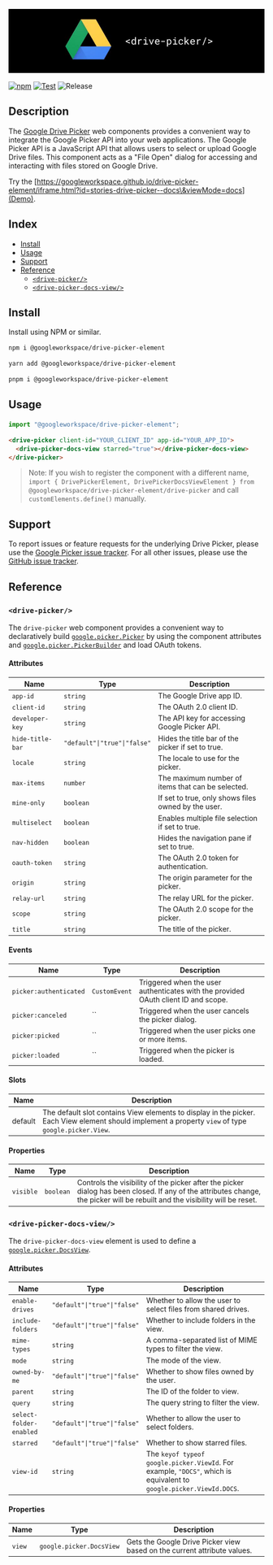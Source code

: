 ![](./logo.jpg)

[![npm](https://img.shields.io/npm/v/@googleworkspace/drive-picker-element)](https://www.npmjs.com/package/@googleworkspace/drive-picker-element)
[![Test](https://github.com/googleworkspace/drive-picker-element/actions/workflows/test.yml/badge.svg)](https://github.com/googleworkspace/drive-picker-element/actions/workflows/test.yml)
![Release](https://github.com/googleworkspace/drive-picker-element/workflows/Release/badge.svg)

## Description

The [Google Drive Picker] web components provides a convenient way to integrate the Google Picker API into your web applications. The Google Picker API is a JavaScript API that allows users to select or upload Google Drive files. This component acts as a "File Open" dialog for accessing and interacting with files stored on Google Drive.

Try the [https://googleworkspace.github.io/drive-picker-element/iframe.html?id=stories-drive-picker--docs\&viewMode=docs](Demo).

## Index

- [Install](#install)
- [Usage](#usage)
- [Support](#support)
- [Reference](#reference)
  - [`<drive-picker/>`](#drive-picker)
  - [`<drive-picker-docs-view/>`](#drive-picker-docs-view)

## Install

Install using NPM or similar.

```sh
npm i @googleworkspace/drive-picker-element
```

```sh
yarn add @googleworkspace/drive-picker-element
```

```sh
pnpm i @googleworkspace/drive-picker-element
```

## Usage

```js
import "@googleworkspace/drive-picker-element";
```

```html
<drive-picker client-id="YOUR_CLIENT_ID" app-id="YOUR_APP_ID">
  <drive-picker-docs-view starred="true"></drive-picker-docs-view>
</drive-picker>
```

> Note: If you wish to register the component with a different name, `import { DrivePickerElement, DrivePickerDocsViewElement } from @googleworkspace/drive-picker-element/drive-picker` and call `customElements.define()` manually.

## Support

To report issues or feature requests for the underlying Drive Picker, please use the [Google Picker issue tracker](https://developers.google.com/drive/picker/support#developer_product_feedback). For all other issues, please use the [GitHub issue tracker](https://github.com/googleworkspace/drive-picker-element/issues).

## Reference

<!-- START docs -->

### `<drive-picker/>`

The `drive-picker` web component provides a convenient way to declaratively
build
[`google.picker.Picker`](https://developers.google.com/drive/picker/reference/picker)
by using the component attributes and
[`google.picker.PickerBuilder`](https://developers.google.com/drive/picker/reference/picker.pickerbuilder)
and load OAuth tokens.

#### Attributes

| Name             | Type                         | Description                                         |
| ---------------- | ---------------------------- | --------------------------------------------------- |
| `app-id`         | `string`                     | The Google Drive app ID.                            |
| `client-id`      | `string`                     | The OAuth 2.0 client ID.                            |
| `developer-key`  | `string`                     | The API key for accessing Google Picker API.        |
| `hide-title-bar` | `"default"\|"true"\|"false"` | Hides the title bar of the picker if set to true.   |
| `locale`         | `string`                     | The locale to use for the picker.                   |
| `max-items`      | `number`                     | The maximum number of items that can be selected.   |
| `mine-only`      | `boolean`                    | If set to true, only shows files owned by the user. |
| `multiselect`    | `boolean`                    | Enables multiple file selection if set to true.     |
| `nav-hidden`     | `boolean`                    | Hides the navigation pane if set to true.           |
| `oauth-token`    | `string`                     | The OAuth 2.0 token for authentication.             |
| `origin`         | `string`                     | The origin parameter for the picker.                |
| `relay-url`      | `string`                     | The relay URL for the picker.                       |
| `scope`          | `string`                     | The OAuth 2.0 scope for the picker.                 |
| `title`          | `string`                     | The title of the picker.                            |

#### Events

| Name                   | Type          | Description                                                                        |
| ---------------------- | ------------- | ---------------------------------------------------------------------------------- |
| `picker:authenticated` | `CustomEvent` | Triggered when the user authenticates with the provided OAuth client ID and scope. |
| `picker:canceled`      | \`\`          | Triggered when the user cancels the picker dialog.                                 |
| `picker:picked`        | \`\`          | Triggered when the user picks one or more items.                                   |
| `picker:loaded`        | \`\`          | Triggered when the picker is loaded.                                               |

#### Slots

| Name    | Description                                                                                                                                          |
| ------- | ---------------------------------------------------------------------------------------------------------------------------------------------------- |
| default | The default slot contains View elements to display in the picker. Each View element should implement a property `view` of type `google.picker.View`. |

#### Properties

| Name      | Type      | Description                                                                                                                                                                          |
| --------- | --------- | ------------------------------------------------------------------------------------------------------------------------------------------------------------------------------------ |
| `visible` | `boolean` | Controls the visibility of the picker after the picker dialog has been&#xA;closed. If any of the attributes change, the picker will be rebuilt and&#xA;the visibility will be reset. |

### `<drive-picker-docs-view/>`

The `drive-picker-docs-view` element is used to define a [`google.picker.DocsView`](https://developers.google.com/drive/picker/reference/picker.docsview).

#### Attributes

| Name                    | Type                         | Description                                                                                                         |
| ----------------------- | ---------------------------- | ------------------------------------------------------------------------------------------------------------------- |
| `enable-drives`         | `"default"\|"true"\|"false"` | Whether to allow the user to select files from shared drives.                                                       |
| `include-folders`       | `"default"\|"true"\|"false"` | Whether to include folders in the view.                                                                             |
| `mime-types`            | `string`                     | A comma-separated list of MIME types to filter the view.                                                            |
| `mode`                  | `string`                     | The mode of the view.                                                                                               |
| `owned-by-me`           | `"default"\|"true"\|"false"` | Whether to show files owned by the user.                                                                            |
| `parent`                | `string`                     | The ID of the folder to view.                                                                                       |
| `query`                 | `string`                     | The query string to filter the view.                                                                                |
| `select-folder-enabled` | `"default"\|"true"\|"false"` | Whether to allow the user to select folders.                                                                        |
| `starred`               | `"default"\|"true"\|"false"` | Whether to show starred files.                                                                                      |
| `view-id`               | `string`                     | The `keyof typeof google.picker.ViewId`. For example, `"DOCS"`, which is equivalent to `google.picker.ViewId.DOCS`. |

#### Properties

| Name   | Type                     | Description                                                              |
| ------ | ------------------------ | ------------------------------------------------------------------------ |
| `view` | `google.picker.DocsView` | Gets the Google Drive Picker view based on the current attribute values. |

<!-- END docs -->

[Google Drive Picker]: https://developers.google.com/drive/picker/guides/overview
[Google Drive Picker Reference]: https://developers.google.com/drive/picker/reference/picker
